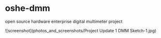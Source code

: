 # oshe-dmm
open source hardware enterprise digital multimeter project

![screenshot](photos_and_screenshots/Project Update 1 DMM Sketch-1.jpg)
